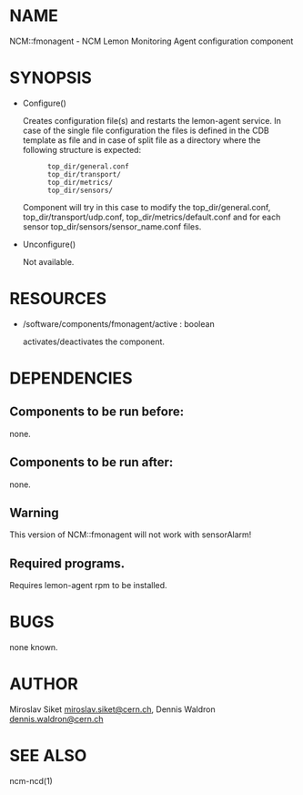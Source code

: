 # NAME

NCM::fmonagent - NCM Lemon Monitoring Agent configuration component

# SYNOPSIS

- Configure()

    Creates configuration file(s) and restarts the lemon-agent service.
    In case of the single file configuration the files
    is defined in the CDB template as file and in case of split file as 
    a directory where the following structure is expected:

            top_dir/general.conf
            top_dir/transport/
            top_dir/metrics/
            top_dir/sensors/

    Component will try in this case to modify the top\_dir/general.conf,
    top\_dir/transport/udp.conf, top\_dir/metrics/default.conf and for each 
    sensor top\_dir/sensors/sensor\_name.conf files.

- Unconfigure()

    Not available.

# RESOURCES

- /software/components/fmonagent/active     : boolean

    activates/deactivates the component.

# DEPENDENCIES

## Components to be run before:

none.

## Components to be run after:

none.

## Warning

This version of NCM::fmonagent will not work with sensorAlarm!

## Required programs.

Requires lemon-agent rpm to be installed.

# BUGS

none known.

# AUTHOR

Miroslav Siket <miroslav.siket@cern.ch>, Dennis Waldron <dennis.waldron@cern.ch>

# SEE ALSO

ncm-ncd(1)
